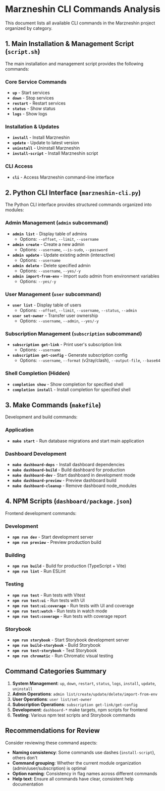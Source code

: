 # Marzneshin CLI Commands Analysis

This document lists all available CLI commands in the Marzneshin project organized by category.

## 1. Main Installation & Management Script (`script.sh`)

The main installation and management script provides the following commands:

### Core Service Commands
- **`up`** - Start services
- **`down`** - Stop services  
- **`restart`** - Restart services
- **`status`** - Show status
- **`logs`** - Show logs

### Installation & Updates
- **`install`** - Install Marzneshin
- **`update`** - Update to latest version
- **`uninstall`** - Uninstall Marzneshin
- **`install-script`** - Install Marzneshin script

### CLI Access
- **`cli`** - Access Marzneshin command-line interface

## 2. Python CLI Interface (`marzneshin-cli.py`)

The Python CLI interface provides structured commands organized into modules:

### Admin Management (`admin` subcommand)
- **`admin list`** - Display table of admins
  - Options: `--offset`, `--limit`, `--username`
- **`admin create`** - Create a new admin
  - Options: `--username`, `--is-sudo`, `--password`
- **`admin update`** - Update existing admin (interactive)
  - Options: `--username`
- **`admin delete`** - Delete specified admin
  - Options: `--username`, `--yes/-y`
- **`admin import-from-env`** - Import sudo admin from environment variables
  - Options: `--yes/-y`

### User Management (`user` subcommand)
- **`user list`** - Display table of users
  - Options: `--offset`, `--limit`, `--username`, `--status`, `--admin`
- **`user set-owner`** - Transfer user ownership
  - Options: `--username`, `--admin`, `--yes/-y`

### Subscription Management (`subscription` subcommand)
- **`subscription get-link`** - Print user's subscription link
  - Options: `--username`
- **`subscription get-config`** - Generate subscription config
  - Options: `--username`, `--format` (v2ray/clash), `--output-file`, `--base64`

### Shell Completion (Hidden)
- **`completion show`** - Show completion for specified shell
- **`completion install`** - Install completion for specified shell

## 3. Make Commands (`makefile`)

Development and build commands:

### Application
- **`make start`** - Run database migrations and start main application

### Dashboard Development
- **`make dashboard-deps`** - Install dashboard dependencies
- **`make dashboard-build`** - Build dashboard for production
- **`make dashboard-dev`** - Start dashboard in development mode
- **`make dashboard-preview`** - Preview dashboard build
- **`make dashboard-cleanup`** - Remove dashboard node_modules

## 4. NPM Scripts (`dashboard/package.json`)

Frontend development commands:

### Development
- **`npm run dev`** - Start development server
- **`npm run preview`** - Preview production build

### Building
- **`npm run build`** - Build for production (TypeScript + Vite)
- **`npm run lint`** - Run ESLint

### Testing
- **`npm run test`** - Run tests with Vitest
- **`npm run test:ui`** - Run tests with UI
- **`npm run test:ui:coverage`** - Run tests with UI and coverage
- **`npm run test:watch`** - Run tests in watch mode
- **`npm run test:coverage`** - Run tests with coverage report

### Storybook
- **`npm run storybook`** - Start Storybook development server
- **`npm run build-storybook`** - Build Storybook
- **`npm run test-storybook`** - Test Storybook
- **`npm run chromatic`** - Run Chromatic visual testing

## Command Categories Summary

1. **System Management**: `up`, `down`, `restart`, `status`, `logs`, `install`, `update`, `uninstall`
2. **Admin Operations**: `admin list/create/update/delete/import-from-env`
3. **User Operations**: `user list/set-owner`
4. **Subscription Operations**: `subscription get-link/get-config`
5. **Development**: `dashboard-*` make targets, npm scripts for frontend
6. **Testing**: Various npm test scripts and Storybook commands

## Recommendations for Review

Consider reviewing these command aspects:
- **Naming consistency**: Some commands use dashes (`install-script`), others don't
- **Command grouping**: Whether the current module organization (admin/user/subscription) is optimal
- **Option naming**: Consistency in flag names across different commands
- **Help text**: Ensure all commands have clear, consistent help documentation